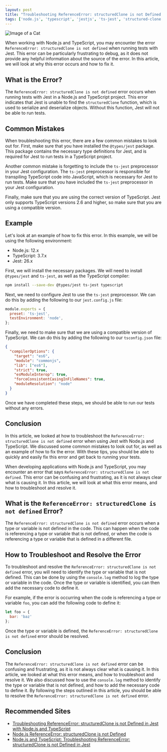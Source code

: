 ```yaml
---
layout: post
title: "Troubleshooting ReferenceError: structuredClone is not Defined in Jest with Node.js and TypeScript"
tags: ['node.js', 'typescript', 'jestjs', 'ts-jest', 'structured-clone']
---
```


![Image of a Cat](http://source.unsplash.com/1600x900/?cat)

When working with Node.js and TypeScript, you may encounter the error `ReferenceError: structuredClone is not defined` when running tests with Jest. This error can be particularly frustrating to debug, as it does not provide any helpful information about the source of the error. In this article, we will look at why this error occurs and how to fix it.

## What is the Error?

The `ReferenceError: structuredClone is not defined` error occurs when running tests with Jest in a Node.js and TypeScript project. This error indicates that Jest is unable to find the `structuredClone` function, which is used to serialize and deserialize objects. Without this function, Jest will not be able to run tests.

## Common Mistakes

When troubleshooting this error, there are a few common mistakes to look out for. First, make sure that you have installed the `@types/jest` package. This package contains the necessary type definitions for Jest, and is required for Jest to run tests in a TypeScript project.

Another common mistake is forgetting to include the `ts-jest` preprocessor in your Jest configuration. The `ts-jest` preprocessor is responsible for transpiling TypeScript code into JavaScript, which is necessary for Jest to run tests. Make sure that you have included the `ts-jest` preprocessor in your Jest configuration.

Finally, make sure that you are using the correct version of TypeScript. Jest only supports TypeScript versions 2.6 and higher, so make sure that you are using a compatible version.

## Example

Let's look at an example of how to fix this error. In this example, we will be using the following environment:

- Node.js: 12.x
- TypeScript: 3.7.x
- Jest: 26.x

First, we will install the necessary packages. We will need to install `@types/jest` and `ts-jest`, as well as the TypeScript compiler:

```bash
npm install --save-dev @types/jest ts-jest typescript
```

Next, we need to configure Jest to use the `ts-jest` preprocessor. We can do this by adding the following to our `jest.config.js` file:

```javascript
module.exports = {
  preset: 'ts-jest',
  testEnvironment: 'node',
};
```

Finally, we need to make sure that we are using a compatible version of TypeScript. We can do this by adding the following to our `tsconfig.json` file:

```json
{
  "compilerOptions": {
    "target": "es6",
    "module": "commonjs",
    "lib": ["es6"],
    "strict": true,
    "esModuleInterop": true,
    "forceConsistentCasingInFileNames": true,
    "moduleResolution": "node"
  }
}
```

Once we have completed these steps, we should be able to run our tests without any errors.

## Conclusion

In this article, we looked at how to troubleshoot the `ReferenceError: structuredClone is not defined` error when using Jest with Node.js and TypeScript. We discussed some common mistakes to look out for, as well as an example of how to fix the error. With these tips, you should be able to quickly and easily fix this error and get back to running your tests.

When developing applications with Node.js and TypeScript, you may encounter an error that says `ReferenceError: structuredClone is not defined`. This error can be confusing and frustrating, as it is not always clear what is causing it. In this article, we will look at what this error means, and how to troubleshoot and resolve it.

## What is the `ReferenceError: structuredClone is not defined` Error?

The `ReferenceError: structuredClone is not defined` error occurs when a type or variable is not defined in the code. This can happen when the code is referencing a type or variable that is not defined, or when the code is referencing a type or variable that is defined in a different file.

## How to Troubleshoot and Resolve the Error

To troubleshoot and resolve the `ReferenceError: structuredClone is not defined` error, you will need to identify the type or variable that is not defined. This can be done by using the `console.log` method to log the type or variable in the code. Once the type or variable is identified, you can then add the necessary code to define it.

For example, if the error is occurring when the code is referencing a type or variable `foo`, you can add the following code to define it:

```javascript
let foo = {
  bar: 'baz'
};
```

Once the type or variable is defined, the `ReferenceError: structuredClone is not defined` error should be resolved.

## Conclusion

The `ReferenceError: structuredClone is not defined` error can be confusing and frustrating, as it is not always clear what is causing it. In this article, we looked at what this error means, and how to troubleshoot and resolve it. We also discussed how to use the `console.log` method to identify the type or variable that is not defined, and how to add the necessary code to define it. By following the steps outlined in this article, you should be able to resolve the `ReferenceError: structuredClone is not defined` error.
## Recommended Sites
- [Troubleshooting ReferenceError: structuredClone is not Defined in Jest with Node.js and TypeScript](https://medium.com/@gopinav/troubleshooting-referenceerror-structuredclone-is-not-defined-in-jest-with-node-js-and-typescript-8d9f7e9d1bdd)
- [Node.js ReferenceError: structuredClone is not Defined](https://stackoverflow.com/questions/52284822/node-js-referenceerror-structuredclone-is-not-defined)
- [Node.js and TypeScript: Troubleshooting ReferenceError: structuredClone is not Defined in Jest](https://blog.bitsrc.io/node-js-and-typescript-troubleshooting-referenceerror-structuredclone-is-not-defined-in-jest-ac7f6c22cc47)
